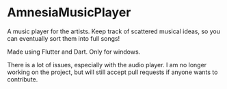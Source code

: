 # AmnesiaMusicPlayer

A music player for the artists. Keep track of scattered musical ideas, so you can eventually sort them into full songs!

Made using Flutter and Dart. Only for windows.

There is a lot of issues, especially with the audio player. I am no longer working on the project, but will still accept pull requests if anyone wants to contribute.
